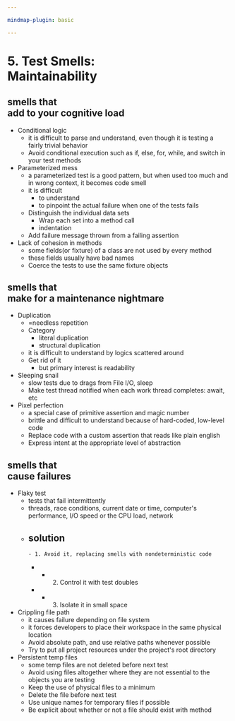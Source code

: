 ```yaml
---

mindmap-plugin: basic

---
```


# 5. Test Smells: <br/>Maintainability

## smells that <br/>add to your cognitive load
- Conditional logic
   - it is difficult to parse and understand, even though it is testing a fairly trivial behavior
   - Avoid conditional execution such as if, else, for, while, and switch in your test methods
- Parameterized mess
   - a parameterized test is a good pattern, but when used too much and in wrong context, it becomes code smell
   - it is difficult
      - to understand
      - to pinpoint the actual failure when one of the tests fails
   - Distinguish the individual data sets
      - Wrap each set into a method call
      - indentation
   - Add failure message thrown from a failing assertion
- Lack of cohesion in methods
   - some fields(or fixture) of a class are not used by every method
   - these fields usually have bad names
   - Coerce the tests to use the same fixture objects

## smells that <br/>make for a maintenance nightmare
- Duplication
   - =needless repetition
   - Category
      - literal duplication
      - structural duplication
   - it is difficult to understand by logics scattered around
   - Get rid of it
      - but primary interest is readability
- Sleeping snail
   - slow tests due to drags from File I/O, sleep
   - Make test thread notified when each work thread completes: await, etc
- Pixel perfection
   - a special case of primitive assertion and magic number
   - brittle and difficult to understand because of hard-coded, low-level code
   - Replace code with a custom assertion that reads like plain english
   - Express intent at the appropriate level of abstraction

## smells that <br/>cause failures
- Flaky test
   - tests that fail intermittently
   - threads,
          race conditions,
          current date or time,
          computer's performance,
          I/O speed or the CPU load,
          network
   - solution
      -
         - 1. Avoid it, replacing smells with nondeterministic code
      -
         - 2. Control it with test doubles
      -
         - 3. Isolate it in small space
- Crippling file path
   - it causes failure depending on file system
   - it forces developers to place their workspace in the same physical location
   - Avoid absolute path, and use relative paths whenever possible
   - Try to put all project resources under the project's root directory
- Persistent temp files
   - some temp files are not deleted before next test
   - Avoid using files altogether
          where they are not essential to the objects you are testing
   - Keep the use of physical files to a minimum
   - Delete the file before next test
   - Use unique names for temporary files if possible
   - Be explicit about whether or not a file should exist with method